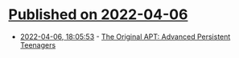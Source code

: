 # [Published on 2022-04-06](index.md)

* [2022-04-06, 18:05:53](https://news.ycombinator.com/item?id=30935458) - [The Original APT: Advanced Persistent Teenagers](https://krebsonsecurity.com/2022/04/the-original-apt-advanced-persistent-teenagers/)
